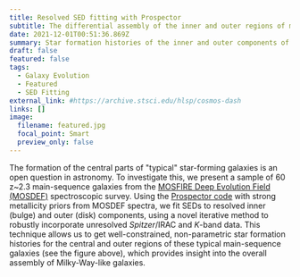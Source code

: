 ```yaml
---
title: Resolved SED fitting with Prospector
subtitle: The differential assembly of the inner and outer regions of main-sequence galaxies
date: 2021-12-01T00:51:36.869Z
summary: Star formation histories of the inner and outer components of main sequence galaxies using resolved SED fitting
draft: false
featured: false
tags:
  - Galaxy Evolution
  - Featured
  - SED Fitting
external_link: #https://archive.stsci.edu/hlsp/cosmos-dash
links: []
image:
  filename: featured.jpg
  focal_point: Smart
  preview_only: false
---
```

The formation of the central parts of "typical" star-forming galaxies is an open question in astronomy. To investigate this, we present a sample of 60 z~2.3 main-sequence galaxies from the [MOSFIRE Deep Evolution Field (MOSDEF)](http://mosdef.astro.berkeley.edu) spectroscopic survey. Using the [Prospector code](https://prospect.readthedocs.io/) with strong metallicity priors from MOSDEF spectra, we fit SEDs to resolved inner (bulge) and outer (disk) components, using a novel iterative method to robustly incorporate unresolved *Spitzer*/IRAC and *K*-band data. This technique allows us to get well-constrained, non-parametric star formation histories for the central and outer regions of these typical main-sequence galaxies (see the figure above), which provides insight into the overall assembly of Milky-Way-like galaxies.
